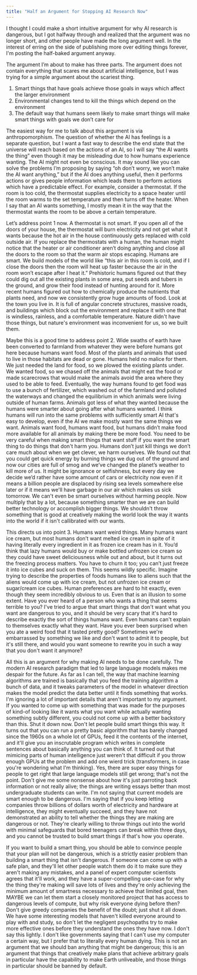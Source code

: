 ```yaml
---
title: "Half an Argument for Stopping AI Research Now"
---
```


I thought I could make a short intuitive argument for why AI research is dangerous, but I got halfway through and realized that the argument was no longer short, and other people have made the long argument well. In the interest of erring on the side of publishing more over editing things forever, I'm posting the half-baked argument anyway.

The argument I’m about to make has three parts. The argument does not contain everything that scares me about artificial intelligence, but I was trying for a simple argument about the scariest thing.

1. Smart things that have goals achieve those goals in ways which affect the larger environment
2. Environmental changes tend to kill the things which depend on the environment
3. The default way that humans seem likely to make smart things will make smart things with goals we don’t care for

The easiest way for me to talk about this argument is via anthropomorphism. The question of whether the AI has feelings is a separate question, but I want a fast way to describe the end state that the universe will reach based on the actions of an AI, so I will say “the AI wants the thing” even though it may be misleading due to how humans experience wanting. The AI might not even be conscious. It may sound like you can solve the problems I’m proposing by saying “oh don’t worry, we won’t make the AI want anything,” but if the AI does anything useful, then it performs actions or gives people information which leads them to perform actions which have a predictable effect. For example, consider a thermostat. If the room is too cold, the thermostat supplies electricity to a space heater until the room warms to the set temperature and then turns off the heater. When I say that an AI wants something, I mostly mean it in the way that the thermostat wants the room to be above a certain temperature.

Let’s address point 1 now. A thermostat is not smart. If you open all of the doors of your house, the thermostat will burn electricity and not get what it wants because the hot air in the house continuously gets replaced with cold outside air. If you replace the thermostats with a human, the human might notice that the heater or air conditioner aren’t doing anything and close all the doors to the room so that the warm air stops escaping. Humans are smart. We build models of the world like “this air in this room is cold, and if I close the doors then the room will heat up faster because the air in the room won’t escape after I heat it.” Prehistoric humans figured out that they could dig out all the existing plants in some area, put seeds and tubers in the ground, and grow their food instead of hunting around for it. More recent humans figured out how to chemically produce the nutrients that plants need, and now we consistently grow huge amounts of food. Look at the town you live in. It is full of angular concrete structures, massive roads, and buildings which block out the environment and replace it with one that is windless, rainless, and a comfortable temperature. Nature didn't have those things, but nature's environment was inconvenient for us, so we built them.

Maybe this is a good time to address point 2. Wide swaths of earth have been converted to farmland from whatever they were before humans got here because humans want food. Most of the plants and animals that used to live in those habitats are dead or gone. Humans held no malice for them. We just needed the land for food, so we plowed the existing plants under. We wanted food, so we chased off the animals that might eat the food or made scarecrows that would make the animals avoid the area where they used to be able to feed. Eventually, the way humans found to get food was to use a bunch of fertilizer, which washed out of the farmland and polluted the waterways and changed the equilibrium in which animals were living outside of human farms. Animals got less of what they wanted because the humans were smarter about going after what humans wanted. I think humans will run into the same problems with sufficiently smart AI that's easy to develop, even if the AI we make mostly want the same things we want. Animals want food, humans want food, but humans didn’t make food more available for all animals by making there be more food. You need to be very careful when making smart things that want stuff if you want the smart thing to do things that don't harm you. Humans don’t just kill things we don’t care much about when we get clever, we harm ourselves. We found out that you could get quick energy by burning things we dug out of the ground and now our cities are full of smog and we’ve changed the planet’s weather to kill more of us. It might be ignorance or selfishness, but every day we decide we’d rather have some amount of cars or electricity now even if it means a billion people are displaced by rising sea levels somewhere else later or if it means we'll have garbage in our air which makes us sick tomorrow. We can't even be smart ourselves without harming people. Now multiply that by a lot, because something smarter than we are can build better technology or accomplish bigger things. We shouldn't throw something that is good at creatively making the world look the way it wants into the world if it isn't callibrated with our wants.

This directs us into point 3. Humans want weird things. Many humans want ice cream, but most humans don’t want melted ice cream in spite of it having literally every ingredient in it as frozen ice cream has in it. You’d think that lazy humans would buy or make bottled unfrozen ice cream so they could have sweet deliciousness while out and about, but it turns out the freezing process matters. You have to churn it too; you can’t just freeze it into ice cubes and suck on them. This seems wildly specific. Imagine trying to describe the properties of foods humans like to aliens such that the aliens would come up with ice cream, but not unfrozen ice cream or sugar/cream ice cubes. Human preferences are hard to hit exactly, even though they seem incredibly obvious to us. Even that is an illusion to some extent. Have you ever heard of a person who wants a thing that seems terrible to you? I've tried to argue that smart things that don't want what you want are dangerous to you, and it should be very scary that it's hard to describe exactly the sort of things humans want. Even humans can't explain to themselves exactly what they want. Have you ever been surprised when you ate a weird food that it tasted pretty good? Sometimes we're embarrassed by something we like and don't want to admit it to people, but it's still there, and would you want someone to rewrite you in such a way that you don't want it anymore?

All this is an argument for why making AI needs to be done carefully. The modern AI research paradigm that led to large language models makes me despair for the future. As far as I can tell, the way that machine learning algorithms are trained is basically that you feed the training algorithm a bunch of data, and it tweaks parameters of the model in whatever direction makes the model predict the data better until it finds something that works. I'm ignoring a lot of important details that aren't important to my argument. If you wanted to come up with something that was made for the purposes of kind-of looking like it wants what you want while actually wanting something subtly different, you could not come up with a better backstory than this. Shut it down now. Don't let people build smart things this way. It turns out that you can run a pretty basic algorithm that has barely changed since the 1960s on a whole lot of GPUs, feed it the contents of the internet, and it'll give you an inscrutable program which writes in complete sentences about basically anything you can think of. It turned out that mimicing parts of human intelligence just weren't that difficult if you throw enough GPUs at the problem and add one wierd trick (transformers, in case you're wondering what I'm thinking). Yes, there are super easy things for people to get right that large language models still get wrong; that's not the point. Don't give me some nonsense about how it's just parroting back information or not really alive; the things are writing essays better than most undergraduate students can write. I'm not saying that current models are smart enough to be dangerous. I'm saying that if you keep letting companies throw billions of dollars worth of electricity and hardware at intelligence, they might eventually succeed, and they have not demonstrated an ability to tell whether the things they are making are dangerous or not. They're clearly willing to throw things out into the world with minimal safeguards that bored teenagers can break within three days, and you cannot be trusted to build smart things if that's how you operate.

If you want to build a smart thing, you should be able to convince people that your plan will not be dangerous, which is a strictly easier problem than building a smart thing that isn't dangerous. If someone can come up with a safe plan, and they'll let other people watch them do it to make sure they aren't making any mistakes, and a panel of expert computer scientists agrees that it'll work, and they have a super-compelling use-case for why the thing they're making will save lots of lives and they're only achieving the minimum amount of smartness necessary to achieve that limited goal, then MAYBE we can let them start a closely monitored project that has access to dangerous levels of compute, but why risk everyone dying before then? Don't give greedy companies the benefit of the doubt; just shut it all down. We have some interesting models that haven't killed everyone around to play with and study, so don't let the negligent psychopaths try to make more effective ones before they understand the ones they have now. I don't say this lightly. I don't like governments saying that I can't use my computer a certain way, but I prefer that to literally every human dying. This is not an argument that we should ban anything that might be dangerous; this is an argument that things that creatively make plans that achieve arbitrary goals in particular have the capability to make Earth unliveable, and those things in particular should be banned by default.
